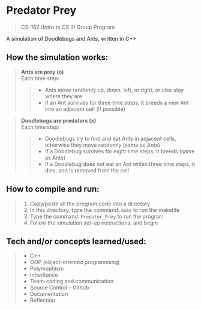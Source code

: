 # Predator Prey
> CS-162 (Intro to CS II) Group Program  

A simulation of Doodlebugs and Ants, written in C++

## How the simulation works:
> **Ants are prey (o)**  
> Each time step:
> > - Ants move randomly up, down, left, or right, or else stay where they are
> > - If an Ant survives for three time steps, it breeds a new Ant into an adjacent cell (if possible)  

> **Doodlebugs are predators (x)**  
> Each time step:
> > - Doodlebugs try to find and eat Ants in adjacent cells, otherwise they move randomly (same as Ants)
> > - If a Doodlebug survives for eight time steps, it breeds (same as Ants)
> > - If a Doodlebug does not eat an Ant within three time steps, it dies, and is removed from the cell

## How to compile and run:
> 1. Copy/paste all the program code into a directory
> 2. In this directory, type the command: `make` to run the makefile
> 3. Type the command: `Predator_Prey` to run the program
> 4. Follow the simulation set-up instructions, and begin

## Tech and/or concepts learned/used:
> - C++
> - OOP (object-oriented programming)
> - Polymophism
> - Inheritance
> - Team-coding and communication
> - Source Control - Github
> - Documentation
> - Reflection
